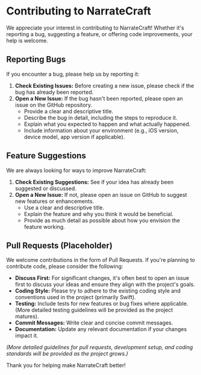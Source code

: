 # Contributing to NarrateCraft

We appreciate your interest in contributing to NarrateCraft! Whether it's reporting a bug, suggesting a feature, or offering code improvements, your help is welcome.

## Reporting Bugs

If you encounter a bug, please help us by reporting it:

1.  **Check Existing Issues:** Before creating a new issue, please check if the bug has already been reported.
2.  **Open a New Issue:** If the bug hasn't been reported, please open an issue on the GitHub repository.
    *   Provide a clear and descriptive title.
    *   Describe the bug in detail, including the steps to reproduce it.
    *   Explain what you expected to happen and what actually happened.
    *   Include information about your environment (e.g., iOS version, device model, app version if applicable).

## Feature Suggestions

We are always looking for ways to improve NarrateCraft:

1.  **Check Existing Suggestions:** See if your idea has already been suggested or discussed.
2.  **Open a New Issue:** If not, please open an issue on GitHub to suggest new features or enhancements.
    *   Use a clear and descriptive title.
    *   Explain the feature and why you think it would be beneficial.
    *   Provide as much detail as possible about how you envision the feature working.

## Pull Requests (Placeholder)

We welcome contributions in the form of Pull Requests. If you're planning to contribute code, please consider the following:

*   **Discuss First:** For significant changes, it's often best to open an issue first to discuss your ideas and ensure they align with the project's goals.
*   **Coding Style:** Please try to adhere to the existing coding style and conventions used in the project (primarily Swift).
*   **Testing:** Include tests for new features or bug fixes where applicable. (More detailed testing guidelines will be provided as the project matures).
*   **Commit Messages:** Write clear and concise commit messages.
*   **Documentation:** Update any relevant documentation if your changes impact it.

*(More detailed guidelines for pull requests, development setup, and coding standards will be provided as the project grows.)*

Thank you for helping make NarrateCraft better!
